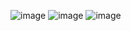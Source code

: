 
![image](https://github.com/shekhsahil/Wise_Words/assets/91855497/4215d7ba-c3e3-4918-9021-01784c4a7594)
![image](https://github.com/shekhsahil/Wise_Words/assets/91855497/f0b5ddae-c084-4ad5-b3a2-efcba7f752e9)
![image](https://github.com/shekhsahil/Wise_Words/assets/91855497/2709ecaa-f2bb-455c-b252-c8c1a82e82cd)

